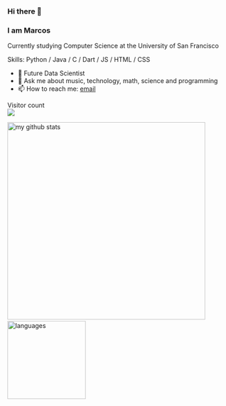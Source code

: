 ### Hi there 👋 
### I am Marcos

Currently studying Computer Science at the University of San Francisco

Skills: Python / Java / C / Dart / JS / HTML / CSS

- 🌱   Future Data Scientist
- 💬   Ask me about music, technology, math, science and programming
- 📫   How to reach me: <a href="mailto:marcosaba2121@gmail.com">email</a>

<p> 
  Visitor count<br>
  <img src="https://profile-counter.glitch.me/mabadinakach/count.svg" />
</p>


<!--
**mabadinakach/mabadinakach** is a ✨ _special_ ✨ repository because its `README.md` (this file) appears on your GitHub profile.

Here are some ideas to get you started:

- 🔭 I’m currently working on ...
- 🌱 I’m currently learning ...
- 👯 I’m looking to collaborate on ...
- 🤔 I’m looking for help with ...
- 💬 Ask me about ...
- 📫 How to reach me: ...
- 😄 Pronouns: ...
- ⚡ Fun fact: ...
-->



<p align="left">
<img src="https://github-readme-stats.vercel.app/api?username=mabadinakach&show_icons=true&theme=light" alt="my github stats" width="445"/>&nbsp;<img src="https://github-readme-stats.vercel.app/api/top-langs/?username=mabadinakach&layout=compact&show_icons=true&theme=light" alt="languages" height="176">
</p>
